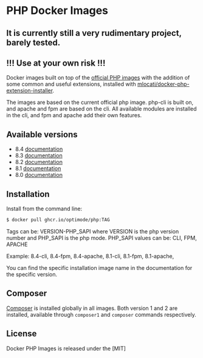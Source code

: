 # PHP Docker Images
## It is currently still a very rudimentary project, barely tested. 

## !!! Use at your own risk !!!

Docker images built on top of the [official PHP images](https://hub.docker.com/r/_/php/) with the addition of some common and useful extensions, installed with [mlocati/docker-php-extension-installer](https://github.com/mlocati/docker-php-extension-installer). 

The images are based on the current official php image. php-cli is built on, and apache and fpm are based on the cli. 
All available modules are installed in the cli, and fpm and apache add their own features.

## Available versions

- 8.4 [documentation](8.4/README.md)
- 8.3 [documentation](8.3/README.md)
- 8.2 [documentation](8.2/README.md)
- 8.1 [documentation](8.1/README.md)
- 8.0 [documentation](8.0/README.md)

## Installation
Install from the command line:

```bash
$ docker pull ghcr.io/optimode/php:TAG
```

Tags can be: VERSION-PHP_SAPI
where VERSION is the php version number and PHP_SAPI is the php mode. PHP_SAPI values can be: CLI, FPM, APACHE

Example: 8.4-cli, 8.4-fpm, 8.4-apache, 8.1-cli, 8.1-fpm, 8.1-apache,

You can find the specific installation image name in the documentation for the specific version.


## Composer
[Composer](https://getcomposer.org) is installed globally in all images. 
Both version 1 and 2 are installed, available through `composer1` and `composer` commands respectively.

## License
Docker PHP Images is released under the [MIT]
